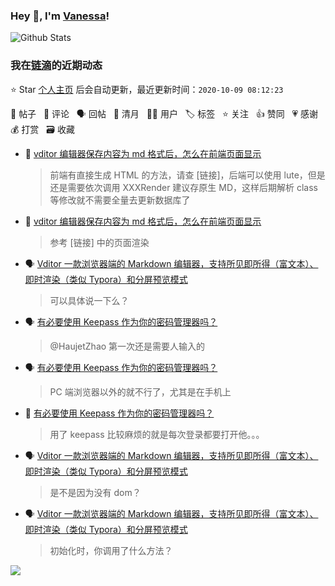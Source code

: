### Hey 👋, I'm [Vanessa](http://vanessa.b3log.org/)!

![Github Stats](https://github-readme-stats.vercel.app/api?username=Vanessa219&show_icons=true)

<!--events start -->

### 我在[链滴](https://ld246.com)的近期动态

⭐️ Star [个人主页](https://github.com/Vanessa219/Vanessa219) 后会自动更新，最近更新时间：`2020-10-09 08:12:23`

📝 帖子 &nbsp; 💬 评论 &nbsp; 🗣 回帖 &nbsp; 🌙 清月 &nbsp; 👨‍💻 用户 &nbsp; 🏷️ 标签 &nbsp; ⭐️ 关注 &nbsp; 👍 赞同 &nbsp; 💗 感谢 &nbsp; 💰 打赏 &nbsp; 🗃 收藏

* 💬 [vditor 编辑器保存内容为 md 格式后，怎么在前端页面显示](https://ld246.com/article/1601367933350/comment/1601394355051#comments)

  > 前端有直接生成 HTML 的方法，请查 [链接]，后端可以使用 lute，但是还是需要依次调用 XXXRender 建议存原生 MD，这样后期解析 class 等修改就不需要全量去更新数据库了
* 💬 [vditor 编辑器保存内容为 md 格式后，怎么在前端页面显示](https://ld246.com/article/1601367933350/comment/1601373927198#comments)

  > 参考 [链接] 中的页面渲染
* 🗣 [Vditor 一款浏览器端的 Markdown 编辑器，支持所见即所得（富文本）、即时渲染（类似 Typora）和分屏预览模式](https://ld246.com/article/1549638745630/comment/1601273503171#comments)

  > 可以具体说一下么？
* 🗣 [有必要使用 Keepass 作为你的密码管理器吗？](https://ld246.com/article/1601022177468/comment/1601089104990#comments)

  > @HaujetZhao 第一次还是需要人输入的
* 🗣 [有必要使用 Keepass 作为你的密码管理器吗？](https://ld246.com/article/1601022177468/comment/1601089104990#comments)

  > PC 端浏览器以外的就不行了，尤其是在手机上
* 💬 [有必要使用 Keepass 作为你的密码管理器吗？](https://ld246.com/article/1601022177468/comment/1601087703758#comments)

  > 用了 keepass 比较麻烦的就是每次登录都要打开他。。。
* 🗣 [Vditor 一款浏览器端的 Markdown 编辑器，支持所见即所得（富文本）、即时渲染（类似 Typora）和分屏预览模式](https://ld246.com/article/1549638745630/comment/1600616253624#comments)

  > 是不是因为没有 dom？
* 🗣 [Vditor 一款浏览器端的 Markdown 编辑器，支持所见即所得（富文本）、即时渲染（类似 Typora）和分屏预览模式](https://ld246.com/article/1549638745630/comment/1600610560016#comments)

  > 初始化时，你调用了什么方法？


<!--events end -->

<a title="Hits" target="_blank" href="https://github.com/Vanessa219/Vanessa219"><img src="https://hits.b3log.org/Vanessa219/Vanessa219.svg"></a>
